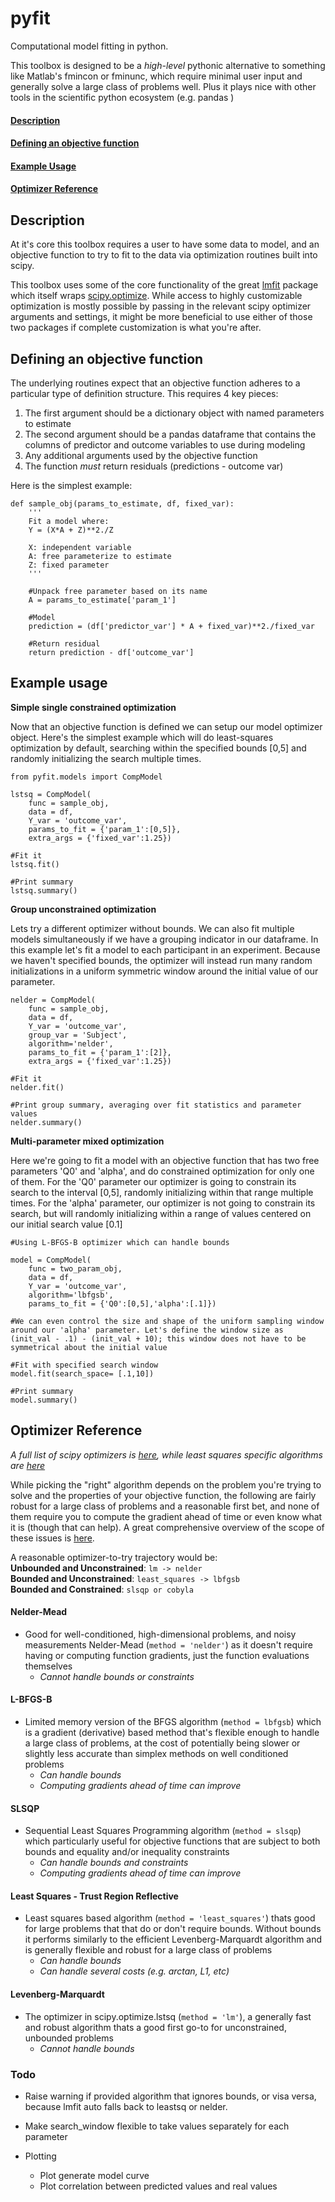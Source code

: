 # pyfit

Computational model fitting in python.  

This toolbox is designed to be a *high-level* pythonic alternative to something like Matlab's fmincon or fminunc, which require minimal user input and generally solve a large class of problems well. Plus it plays nice with other tools in the scientific python ecosystem (e.g. pandas  )

#### [Description](#about)  
#### [Defining an objective function](#def-obj)  
#### [Example Usage](#example-usage)  
#### [Optimizer Reference](#opt-ref)  

## Description <a name="about"></a>  
At it's core this toolbox requires a user to have some data to model, and an objective function to try to fit to the data via optimization routines built into scipy.  

This toolbox uses some of the core functionality of the great [lmfit](https://github.com/lmfit/lmfit-py) package which itself wraps [scipy.optimize](https://docs.scipy.org/doc/scipy/reference/tutorial/optimize.html.). While access to highly customizable optimization is mostly possible by passing in the relevant scipy optimizer arguments and settings, it might be more beneficial to use either of those two packages if complete customization is what you're after.

## Defining an objective function <a name="def-obj"></a>  
The underlying routines expect that an objective function adheres to a particular type of definition structure. This requires 4 key pieces:  
1. The first argument should be a dictionary object with named parameters to estimate
2. The second argument should be a pandas dataframe that contains the columns of predictor and outcome variables to use during modeling
3. Any additional arguments used by the objective function
4. The function *must* return residuals (predictions - outcome var)  

Here is the simplest example:  
```
def sample_obj(params_to_estimate, df, fixed_var):
    '''
    Fit a model where:
    Y = (X*A + Z)**2./Z

    X: independent variable
    A: free parameterize to estimate
    Z: fixed parameter
    '''

    #Unpack free parameter based on its name
    A = params_to_estimate['param_1']

    #Model
    prediction = (df['predictor_var'] * A + fixed_var)**2./fixed_var

    #Return residual
    return prediction - df['outcome_var']
```

## Example usage <a name="example-usage"></a>

**Simple single constrained optimization**  

Now that an objective function is defined we can setup our model optimizer object. Here's the simplest example which will do least-squares optimization by default, searching within the specified bounds [0,5] and randomly initializing the search multiple times.


```
from pyfit.models import CompModel

lstsq = CompModel(
    func = sample_obj,
    data = df,
    Y_var = 'outcome_var',
    params_to_fit = {'param_1':[0,5]},
    extra_args = {'fixed_var':1.25})

#Fit it
lstsq.fit()

#Print summary
lstsq.summary()
```

**Group unconstrained optimization**  

Lets try a different optimizer without bounds. We can also fit multiple models simultaneously if we have a grouping indicator in our dataframe. In this example let's fit a model to each participant in an experiment. Because we haven't specified bounds, the optimizer will instead run many random initializations in a uniform symmetric window around the initial value of our parameter.  

```
nelder = CompModel(
    func = sample_obj,
    data = df,
    Y_var = 'outcome_var',
    group_var = 'Subject',
    algorithm='nelder',
    params_to_fit = {'param_1':[2]},
    extra_args = {'fixed_var':1.25})

#Fit it
nelder.fit()

#Print group summary, averaging over fit statistics and parameter values
nelder.summary()
```

**Multi-parameter mixed optimization**  

Here we're going to fit a model with an objective function that has two free parameters 'Q0' and 'alpha', and do constrained optimization for only one of them. For the 'Q0' parameter our optimizer is going to constrain its search to the interval [0,5], randomly initializing within that range multiple times. For the 'alpha' parameter, our optimizer is not going to constrain its search, but will randomly initializing within a range of values centered on our initial search value [0.1]

```
#Using L-BFGS-B optimizer which can handle bounds

model = CompModel(
    func = two_param_obj,
    data = df,
    Y_var = 'outcome_var',
    algorithm='lbfgsb',
    params_to_fit = {'Q0':[0,5],'alpha':[.1]})

#We can even control the size and shape of the uniform sampling window around our 'alpha' parameter. Let's define the window size as (init_val - .1) - (init_val + 10); this window does not have to be symmetrical about the initial value

#Fit with specified search window
model.fit(search_space= [.1,10])

#Print summary
model.summary()
```

## Optimizer Reference <a name="opt-ref"></a>
*A full list of scipy optimizers is [here](https://docs.scipy.org/doc/scipy/reference/generated/scipy.optimize.minimize.html#scipy.optimize.minimize), while least squares specific algorithms are [here](https://docs.scipy.org/doc/scipy/reference/generated/scipy.optimize.least_squares.html)*

While picking the "right" algorithm depends on the problem you're trying to solve and the properties of your objective function, the following are fairly robust for a large class of problems and a reasonable first bet, and none of them require you to compute the gradient ahead of time or even know what it is (though that can help). A great comprehensive overview of the scope of these issues is [here](http://www.scipy-lectures.org/advanced/mathematical_optimization/).

A reasonable optimizer-to-try trajectory would be:  
**Unbounded and Unconstrained**: `lm -> nelder`  
**Bounded and Unconstrained**: `least_squares -> lbfgsb`  
**Bounded and Constrained**: `slsqp or cobyla`  


#### Nelder-Mead
- Good for well-conditioned, high-dimensional problems, and noisy measurements Nelder-Mead (`method = 'nelder'`) as it doesn't require having or computing function gradients, just the function evaluations themselves
    - *Cannot handle bounds or constraints*

#### L-BFGS-B
- Limited memory version of the BFGS algorithm (`method = lbfgsb`) which is a gradient (derivative) based method that's flexible enough to handle a large class of problems, at the cost of potentially being slower or slightly less accurate than simplex methods on well conditioned problems
    - *Can handle bounds*
    - *Computing gradients ahead of time can improve*

#### SLSQP
- Sequential Least Squares Programming algorithm (`method = slsqp`) which particularly useful for objective functions that are subject to both bounds and equality and/or inequality constraints
    - *Can handle bounds and constraints*
    - *Computing gradients ahead of time can improve*

#### Least Squares - Trust Region Reflective
- Least squares based algorithm (`method = 'least_squares'`) thats good for large problems that that do or don't require bounds. Without bounds it performs similarly to the efficient Levenberg-Marquardt algorithm and is generally flexible and robust for a large class of problems
    - *Can handle bounds*
    - *Can handle several costs (e.g. arctan, L1, etc)*

#### Levenberg-Marquardt
- The optimizer in scipy.optimize.lstsq (`method = 'lm'`), a generally fast and robust algorithm thats a good first go-to for unconstrained, unbounded problems
    - *Cannot handle bounds*


### Todo
- Raise warning if provided algorithm that ignores bounds, or visa versa, because lmfit auto falls back to leastsq or nelder.

- Make search_window flexible to take values separately for each parameter
- Plotting
    - Plot generate model curve
    - Plot correlation between predicted values and real values
